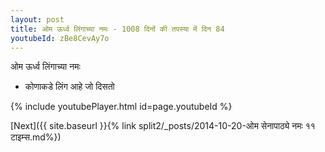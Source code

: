 ```yaml
---
layout: post
title: ओम ऊर्ध्व लिंगाच्या नमः - 1008 दिनों की तपस्या में दिन 84
youtubeId: zBe8CevAy7o
---
```

 
 
 ओम ऊर्ध्व लिंगाच्या नमः  
 
 -  कोणाकडे लिंग आहे जो दिसतो 
 
  
 
  
 
 
 
 
 
 


{% include youtubePlayer.html id=page.youtubeId %}
 
[Next]({{ site.baseurl }}{% link  split2/_posts/2014-10-20-ओम सेनापाठ्ये नमः ११ टाइम्स.md%})
 
